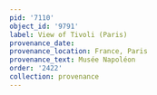 ```yaml
---
pid: '7110'
object_id: '9791'
label: View of Tivoli (Paris)
provenance_date:
provenance_location: France, Paris
provenance_text: Musée Napoléon
order: '2422'
collection: provenance
---
```

